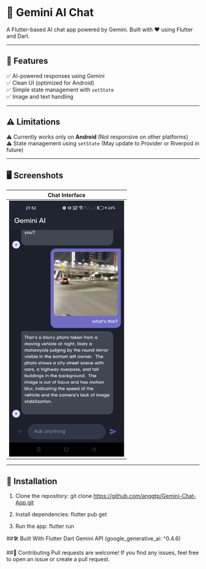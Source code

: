 # 🤖 Gemini AI Chat  
A Flutter-based AI chat app powered by Gemini. Built with ❤️ using Flutter and Dart.

---

## 🚀 Features
✅ AI-powered responses using Gemini  
✅ Clean UI (optimized for Android)  
✅ Simple state management with `setState`  
✅ Image and text handling  

---

## ⚠️ Limitations
⚠️ Currently works only on **Android** (Not responsive on other platforms)  
⚠️ State management using `setState` (May update to Provider or Riverpod in future)  

---

## 🖥️ Screenshots
| Chat Interface |
|---------------|
| <img src="flutter_01.png" width="300"> |

---

## 📲 Installation
1. Clone the repository:
git clone https://github.com/anggtp/Gemini-Chat-App.git

2. Install dependencies:
flutter pub get

3. Run the app:
flutter run


##🛠️ Built With
Flutter
Dart
Gemini API (google_generative_ai: ^0.4.6)


##🌟 Contributing
Pull requests are welcome! If you find any issues, feel free to open an issue or create a pull request.

